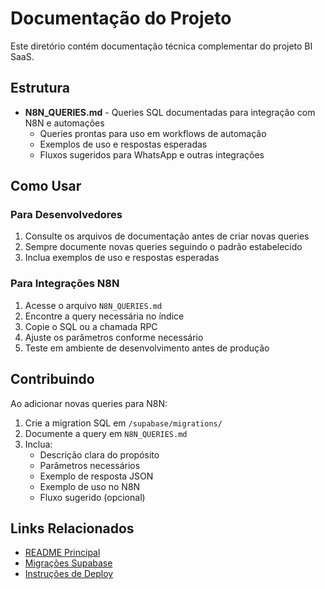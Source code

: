# Documentação do Projeto

Este diretório contém documentação técnica complementar do projeto BI SaaS.

## Estrutura

- **N8N_QUERIES.md** - Queries SQL documentadas para integração com N8N e automações
  - Queries prontas para uso em workflows de automação
  - Exemplos de uso e respostas esperadas
  - Fluxos sugeridos para WhatsApp e outras integrações

## Como Usar

### Para Desenvolvedores

1. Consulte os arquivos de documentação antes de criar novas queries
2. Sempre documente novas queries seguindo o padrão estabelecido
3. Inclua exemplos de uso e respostas esperadas

### Para Integrações N8N

1. Acesse o arquivo `N8N_QUERIES.md`
2. Encontre a query necessária no índice
3. Copie o SQL ou a chamada RPC
4. Ajuste os parâmetros conforme necessário
5. Teste em ambiente de desenvolvimento antes de produção

## Contribuindo

Ao adicionar novas queries para N8N:

1. Crie a migration SQL em `/supabase/migrations/`
2. Documente a query em `N8N_QUERIES.md`
3. Inclua:
   - Descrição clara do propósito
   - Parâmetros necessários
   - Exemplo de resposta JSON
   - Exemplo de uso no N8N
   - Fluxo sugerido (opcional)

## Links Relacionados

- [README Principal](../README.md)
- [Migrações Supabase](../supabase/migrations/)
- [Instruções de Deploy](../DEPLOY_CHECKLIST.md)

